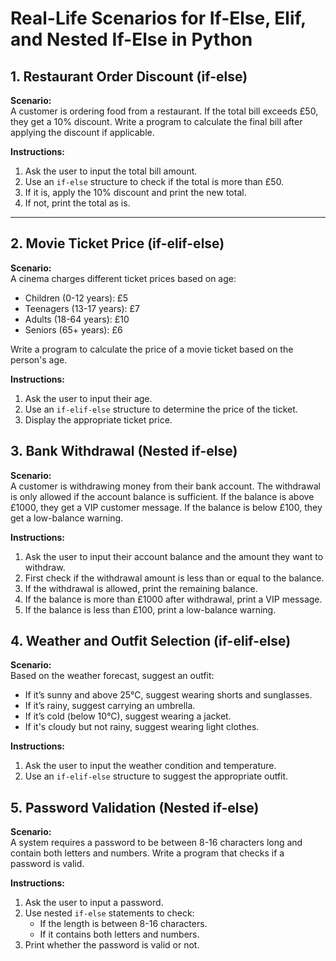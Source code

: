 
# Real-Life Scenarios for If-Else, Elif, and Nested If-Else in Python

## 1. Restaurant Order Discount (if-else)
**Scenario:**  
A customer is ordering food from a restaurant. If the total bill exceeds £50, they get a 10% discount. Write a program to calculate the final bill after applying the discount if applicable.

**Instructions:**
1. Ask the user to input the total bill amount.
2. Use an `if-else` structure to check if the total is more than £50.
3. If it is, apply the 10% discount and print the new total.
4. If not, print the total as is.



---

## 2. Movie Ticket Price (if-elif-else)
**Scenario:**  
A cinema charges different ticket prices based on age:
- Children (0-12 years): £5
- Teenagers (13-17 years): £7
- Adults (18-64 years): £10
- Seniors (65+ years): £6

Write a program to calculate the price of a movie ticket based on the person's age.

**Instructions:**
1. Ask the user to input their age.
2. Use an `if-elif-else` structure to determine the price of the ticket.
3. Display the appropriate ticket price.


## 3. Bank Withdrawal (Nested if-else)
**Scenario:**  
A customer is withdrawing money from their bank account. The withdrawal is only allowed if the account balance is sufficient. If the balance is above £1000, they get a VIP customer message. If the balance is below £100, they get a low-balance warning.

**Instructions:**
1. Ask the user to input their account balance and the amount they want to withdraw.
2. First check if the withdrawal amount is less than or equal to the balance.
3. If the withdrawal is allowed, print the remaining balance.
4. If the balance is more than £1000 after withdrawal, print a VIP message.
5. If the balance is less than £100, print a low-balance warning.




## 4. Weather and Outfit Selection (if-elif-else)
**Scenario:**  
Based on the weather forecast, suggest an outfit:
- If it’s sunny and above 25°C, suggest wearing shorts and sunglasses.
- If it’s rainy, suggest carrying an umbrella.
- If it’s cold (below 10°C), suggest wearing a jacket.
- If it's cloudy but not rainy, suggest wearing light clothes.

**Instructions:**
1. Ask the user to input the weather condition and temperature.
2. Use an `if-elif-else` structure to suggest the appropriate outfit.



## 5. Password Validation (Nested if-else)
**Scenario:**  
A system requires a password to be between 8-16 characters long and contain both letters and numbers. Write a program that checks if a password is valid.

**Instructions:**
1. Ask the user to input a password.
2. Use nested `if-else` statements to check:
   - If the length is between 8-16 characters.
   - If it contains both letters and numbers.
3. Print whether the password is valid or not.

